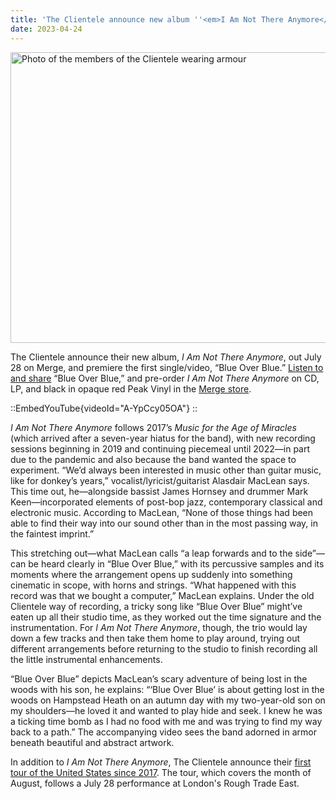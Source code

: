 ```yaml
---
title: 'The Clientele announce new album ''<em>I Am Not There Anymore</em>'' and take up arms in "Blue Over Blue" video'
date: 2023-04-24
---
```


<img src="https://dispatch-public.s3.amazonaws.com/bc10ea7a3319e8fcd4a92e9a06f081fa15ee2401_d89ac3f07b85511df3d3917029449823efebd97d_medium_jpg" width="1200" height="465" alt="Photo of the members of the Clientele wearing armour" />

The Clientele announce their new album, <em>I Am Not There Anymore</em>, out July 28 on Merge, and premiere the first single/video, “Blue Over Blue.” <a href="https://lnk.to/IAmNotThereAnymore">Listen to and share</a> “Blue Over Blue,” and pre-order <em>I Am Not There Anymore</em> on CD, LP, and black in opaque red Peak Vinyl in the <a href="https://www.mergerecords.com/product/i_am_not_there_anymore">Merge store</a>.

<!--more-->

::EmbedYouTube{videoId="A-YpCcy05OA"}
::

<em>I Am Not There Anymore</em> follows 2017’s <em>Music for the Age of Miracles</em> (which arrived after a seven-year hiatus for the band), with new recording sessions beginning in 2019 and continuing piecemeal until 2022—in part due to the pandemic and also because the band wanted the space to experiment. “We’d always been interested in music other than guitar music, like for donkey’s years,” vocalist/lyricist/guitarist Alasdair MacLean says. This time out, he—alongside bassist James Hornsey and drummer Mark Keen—incorporated elements of post-bop jazz, contemporary classical and electronic music. According to MacLean, “None of those things had been able to find their way into our sound other than in the most passing way, in the faintest imprint.”

This stretching out—what MacLean calls “a leap forwards and to the side”—can be heard clearly in “Blue Over Blue,” with its percussive samples and its moments where the arrangement opens up suddenly into something cinematic in scope, with horns and strings. “What happened with this record was that we bought a computer,” MacLean explains. Under the old Clientele way of recording, a tricky song like “Blue Over Blue” might’ve eaten up all their studio time, as they worked out the time signature and the instrumentation. For <em>I Am Not There Anymore</em>, though, the trio would lay down a few tracks and then take them home to play around, trying out different arrangements before returning to the studio to finish recording all the little instrumental enhancements.

“Blue Over Blue” depicts MacLean’s scary adventure of being lost in the woods with his son, he explains: “‘Blue Over Blue’ is about getting lost in the woods on Hampstead Heath on an autumn day with my two-year-old son on my shoulders—he loved it and wanted to play hide and seek. I knew he was a ticking time bomb as I had no food with me and was trying to find my way back to a path.” The accompanying video sees the band adorned in armor beneath beautiful and abstract artwork.

In addition to <em>I Am Not There Anymore</em>, The Clientele announce their <a href="/shows">first tour of the United States since 2017</a>. The tour, which covers the month of August, follows a July 28 performance at London's Rough Trade East.
